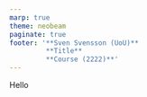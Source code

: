 ```yaml
---
marp: true
theme: neobeam
paginate: true
footer: '**Sven Svensson (UoU)**
         **Title**
         **Course (2222)**'
---
```

Hello